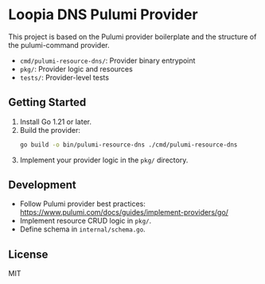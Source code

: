 # Loopia DNS Pulumi Provider

This project is based on the Pulumi provider boilerplate and the structure of the pulumi-command provider.

- `cmd/pulumi-resource-dns/`: Provider binary entrypoint
- `pkg/`: Provider logic and resources
- `tests/`: Provider-level tests

## Getting Started
1. Install Go 1.21 or later.
2. Build the provider:
   ```sh
   go build -o bin/pulumi-resource-dns ./cmd/pulumi-resource-dns
   ```
3. Implement your provider logic in the `pkg/` directory.

## Development
- Follow Pulumi provider best practices: https://www.pulumi.com/docs/guides/implement-providers/go/
- Implement resource CRUD logic in `pkg/`.
- Define schema in `internal/schema.go`.

## License
MIT
